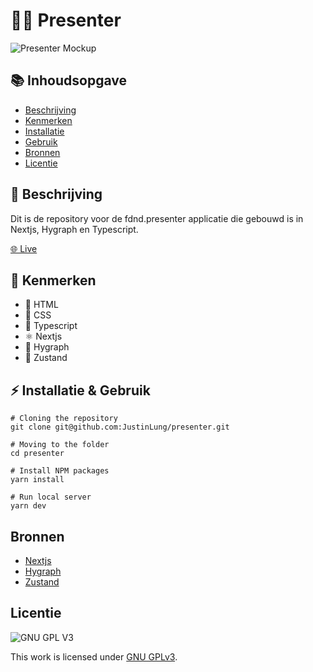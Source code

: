 # 👩‍🏫 Presenter

![Presenter Mockup]()

## 📚 Inhoudsopgave

- [Beschrijving](#beschrijving)
- [Kenmerken](#kenmerken)
- [Installatie](#installatie)
- [Gebruik](#gebruik)
- [Bronnen](#bronnen)
- [Licentie](#licentie)

## 📃 Beschrijving

Dit is de repository voor de fdnd.presenter applicatie die gebouwd is in Nextjs, Hygraph en Typescript.

[🌐 Live](https://presenter-kappa.vercel.app/)

## 🔮 Kenmerken

- 📙 HTML
- 📘 CSS
- 🚀 Typescript
- ⚛️ Nextjs
- 📐 Hygraph
- 🧸 Zustand

## ⚡ Installatie & Gebruik

```
# Cloning the repository
git clone git@github.com:JustinLung/presenter.git

# Moving to the folder
cd presenter

# Install NPM packages
yarn install

# Run local server
yarn dev
```

## Bronnen

- [Nextjs](https://nextjs.org/)
- [Hygraph](https://hygraph.com/)
- [Zustand](https://github.com/pmndrs/zustand)

## Licentie

![GNU GPL V3](https://www.gnu.org/graphics/gplv3-127x51.png)

This work is licensed under [GNU GPLv3](./LICENSE).
